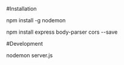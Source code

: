 #Installation

npm install -g nodemon

npm install express body-parser cors --save


#Development

nodemon server.js